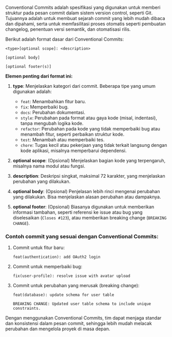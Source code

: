 Conventional Commits adalah spesifikasi yang digunakan untuk memberi struktur pada pesan commit dalam sistem version control, seperti Git. Tujuannya adalah untuk membuat sejarah commit yang lebih mudah dibaca dan dipahami, serta untuk memfasilitasi proses otomatis seperti pembuatan changelog, penentuan versi semantik, dan otomatisasi rilis.

Berikut adalah format dasar dari Conventional Commits:

```
<type>[optional scope]: <description>

[optional body]

[optional footer(s)]
```

**Elemen penting dari format ini:**

1. **type**: Menjelaskan kategori dari commit. Beberapa tipe yang umum digunakan adalah:

   - `feat`: Menambahkan fitur baru.
   - `fix`: Memperbaiki bug.
   - `docs`: Perubahan dokumentasi.
   - `style`: Perubahan pada format atau gaya kode (misal, indentasi), tanpa mengubah logika kode.
   - `refactor`: Perubahan pada kode yang tidak memperbaiki bug atau menambah fitur, seperti perbaikan struktur kode.
   - `test`: Menambah atau memperbaiki tes.
   - `chore`: Tugas kecil atau pekerjaan yang tidak terkait langsung dengan kode aplikasi, misalnya memperbarui dependensi.

2. **optional scope**: (Opsional) Menjelaskan bagian kode yang terpengaruh, misalnya nama modul atau fungsi.

3. **description**: Deskripsi singkat, maksimal 72 karakter, yang menjelaskan perubahan yang dilakukan.

4. **optional body**: (Opsional) Penjelasan lebih rinci mengenai perubahan yang dilakukan. Bisa menjelaskan alasan perubahan atau dampaknya.

5. **optional footer**: (Opsional) Biasanya digunakan untuk memberikan informasi tambahan, seperti referensi ke issue atau bug yang diselesaikan (`Closes #123`), atau memberikan breaking change (`BREAKING CHANGE`).

### Contoh commit yang sesuai dengan Conventional Commits:

1. Commit untuk fitur baru:

   ```
   feat(authentication): add OAuth2 login
   ```

2. Commit untuk memperbaiki bug:

   ```
   fix(user-profile): resolve issue with avatar upload
   ```

3. Commit untuk perubahan yang merusak (breaking change):

   ```
   feat(database): update schema for user table

   BREAKING CHANGE: Updated user table schema to include unique constraints.
   ```

Dengan menggunakan Conventional Commits, tim dapat menjaga standar dan konsistensi dalam pesan commit, sehingga lebih mudah melacak perubahan dan mengelola proyek di masa depan.

